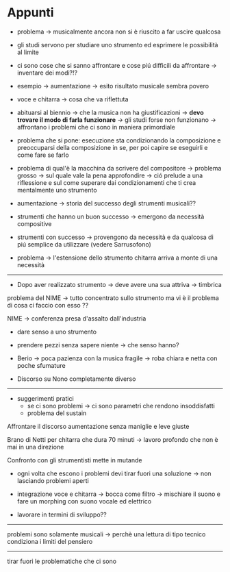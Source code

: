 # Appunti

- problema -> musicalmente ancora non si è riuscito a far uscire qualcosa

- gli studi servono per studiare uno strumento ed esprimere le possibilità al limite

- ci sono cose che si sanno affrontare e cose piú difficili da affrontare -> inventare dei modi?!?

- esempio -> aumentazione -> esito risultato musicale sembra povero

- voce e chitarra -> cosa che va riflettuta

- abituarsi al biennio -> che la musica non ha giustificazioni -> **devo trovare il modo di farla funzionare** -> gli studi forse non funzionano -> affrontano i problemi che ci sono in maniera primordiale

- problema che si pone: esecuzione sta condizionando la composizione e preoccuparsi della composizione in se, per poi capire se eseguirli e come fare se farlo

- problema di qual'è la macchina da scrivere del compositore -> problema grosso -> sul quale vale la pena approfondire -> ció prelude a una riflessione e sul come superare dai condizionamenti che ti crea mentalmente uno strumento

- aumentazione -> storia del successo degli strumenti musicali??

- strumenti che hanno un buon successo -> emergono da necessità compositive

- strumenti con successo -> provengono da necessità e da qualcosa di piú semplice da utilizzare (vedere Sarrusofono)

- problema -> l'estensione dello strumento chitarra arriva a monte di una necessità

____________

- Dopo aver realizzato strumento -> deve avere una sua attriva -> timbrica

problema del NIME -> tutto concentrato sullo strumento ma vi è il problema di cosa ci faccio con esso ??

NIME -> conferenza presa d'assalto dall'industria

- dare senso a uno strumento

- prendere pezzi senza sapere niente -> che senso hanno?

- Berio -> poca pazienza con la musica fragile -> roba chiara e netta con poche sfumature

- Discorso su Nono completamente diverso

_____________

- suggerimenti pratici
  - se ci sono problemi -> ci sono parametri che rendono insoddisfatti
  - problema del sustain

Affrontare il discorso aumentazione senza maniglie e leve giuste

Brano di Netti per chitarra che dura 70 minuti -> lavoro profondo che non è mai in una direzione

Confronto con gli strumentisti mette in mutande

- ogni volta che escono i problemi devi tirar fuori una soluzione -> non lasciando problemi aperti

- integrazione voce e chitarra -> bocca come filtro -> mischiare il suono e fare un morphing con suono vocale ed elettrico

- lavorare in termini di sviluppo??

____________

problemi sono solamente musicali -> perchè una lettura di tipo tecnico condiziona i limiti del pensiero

________

tirar fuori le problematiche che ci sono
